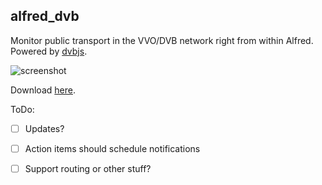 ## alfred_dvb

Monitor public transport in the VVO/DVB network right from within Alfred. Powered by [dvbjs](https://github.com/kiliankoe/dvbjs).

![screenshot](https://cloud.githubusercontent.com/assets/2625584/17852317/f96952f2-6866-11e6-9778-1681a54c34da.png)

Download [here](https://github.com/kiliankoe/alfred_dvb/releases/latest).

ToDo:

- [ ] Updates?
- [ ] Action items should schedule notifications
- [ ] Support routing or other stuff?

